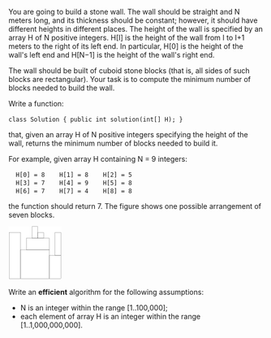 You are going to build a stone wall. The wall should be straight and N meters long, and its thickness should be constant; however, it should have different heights in different places. The height of the wall is specified by an array H of N positive integers. H[I] is the height of the wall from I to I+1 meters to the right of its left end. In particular, H[0] is the height of the wall's left end and H[N−1] is the height of the wall's right end.

The wall should be built of cuboid stone blocks (that is, all sides of such blocks are rectangular). Your task is to compute the minimum number of blocks needed to build the wall.

Write a function:
```
class Solution { public int solution(int[] H); }
```
that, given an array H of N positive integers specifying the height of the wall, returns the minimum number of blocks needed to build it.

For example, given array H containing N = 9 integers:
```
  H[0] = 8    H[1] = 8    H[2] = 5
  H[3] = 7    H[4] = 9    H[5] = 8
  H[6] = 7    H[7] = 4    H[8] = 8
```
the function should return 7. The figure shows one possible arrangement of seven blocks.

![](4f1cef49cc46d451e88109d449ab7975.png)

Write an **efficient** algorithm for the following assumptions:
- N is an integer within the range [1..100,000];
- each element of array H is an integer within the range [1..1,000,000,000].
